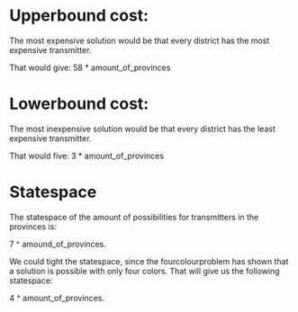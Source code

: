 # Upperbound cost:
The most expensive solution would be that every district has the most expensive transmitter.

That would give: 58 * amount_of_provinces

# Lowerbound cost:
The most inexpensive solution would be that every district has the least expensive transmitter. 

That would five: 3 * amount_of_provinces

# Statespace
The statespace of the amount of possibilities for transmitters in the provinces is:

7 ^ amound_of_provinces.

We could tight the statespace, since the fourcolourproblem has shown that a solution is possible with only four colors. That will give us the following statespace:

4 ^ amount_of_provinces.

